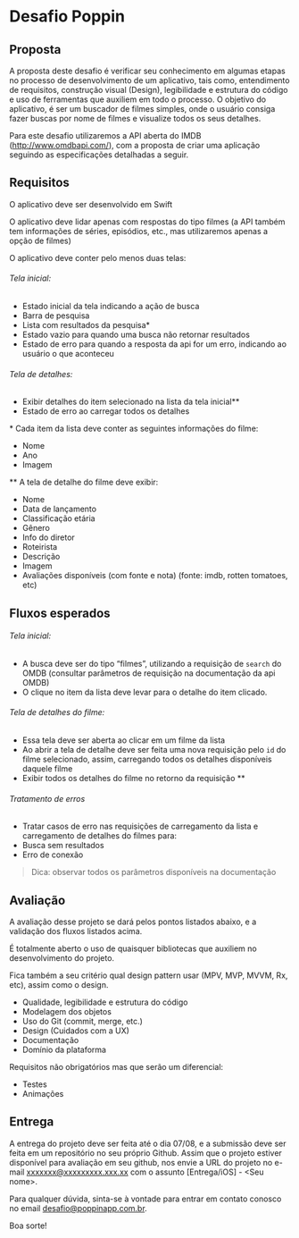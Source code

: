 # Desafio Poppin


## Proposta

A proposta deste desafio é verificar seu conhecimento em algumas etapas no processo de desenvolvimento de um aplicativo, tais como, entendimento de requisitos, construção visual (Design), legibilidade e estrutura do código e uso de ferramentas que auxiliem em todo o processo. 
O objetivo do aplicativo, é ser um buscador de filmes simples, onde o usuário consiga fazer buscas por nome de filmes e visualize todos os seus detalhes.

Para este desafio utilizaremos a API aberta do IMDB (http://www.omdbapi.com/), com a proposta de criar uma aplicação seguindo as especificações detalhadas a seguir.




## Requisitos

O aplicativo deve ser desenvolvido em Swift

O aplicativo deve lidar apenas com respostas do tipo filmes (a API também tem informações de séries, episódios, etc., mas utilizaremos apenas a opção de filmes)

O aplicativo deve conter pelo menos duas telas:




###### Tela inicial:
 - Estado inicial da tela indicando a ação de busca
 - Barra de pesquisa
 - Lista com resultados da pesquisa*
 - Estado vazio para quando uma busca não retornar resultados
 - Estado de erro para quando a resposta da api for um erro, indicando ao usuário o que aconteceu




###### Tela de detalhes:
 - Exibir detalhes do item selecionado na lista da tela inicial**
 - Estado de erro ao carregar todos os detalhes




\* Cada item da lista deve conter as seguintes informações do filme: 
 - Nome
 - Ano
 - Imagem




** A tela de detalhe do filme deve exibir:
 - Nome
 - Data de lançamento
 - Classificação etária 	
 - Gênero
 - Info do diretor
 - Roteirista
 - Descrição
 - Imagem
 - Avaliações disponíveis (com fonte e nota) (fonte: imdb, rotten tomatoes, etc)




## Fluxos esperados

###### Tela inicial:
 - A busca deve ser do tipo “filmes”, utilizando a requisição de `search` do OMDB  (consultar parâmetros de requisição na documentação da api OMDB)
 - O clique no item da lista deve levar para o detalhe do item clicado.




###### Tela de detalhes do filme:
 - Essa tela deve ser aberta ao clicar em um filme da lista
 - Ao abrir a tela de detalhe deve ser feita uma nova requisição pelo `id` do filme selecionado, assim, carregando todos os detalhes disponíveis daquele filme
 - Exibir todos os detalhes do filme no retorno da requisição **




###### Tratamento de erros
 - Tratar casos de erro nas requisições de carregamento da lista e carregamento de detalhes do filmes para:
 - Busca sem resultados
 - Erro de conexão




> Dica: observar todos os parâmetros disponíveis na documentação


## Avaliação
	
A avaliação desse projeto se dará pelos pontos listados abaixo, e a validação dos fluxos listados acima. 

É totalmente aberto o uso de quaisquer bibliotecas que auxiliem no desenvolvimento do projeto.

Fica também a seu critério qual design pattern usar (MPV, MVP, MVVM, Rx, etc), assim como o design.

- Qualidade, legibilidade e estrutura do código
- Modelagem dos objetos
- Uso do Git (commit, merge, etc.)
- Design (Cuidados com a UX)
- Documentação
- Domínio da plataforma




Requisitos não obrigatórios mas que serão um diferencial:
 - Testes
 - Animações



## Entrega

A entrega do projeto deve ser feita até o dia 07/08, e a submissão deve ser feita em um repositório no seu próprio Github. 
Assim que o projeto estiver disponível para avaliação em seu github, nos envie a URL do projeto no e-mail xxxxxxx@xxxxxxxxx.xxx.xx com o assunto [Entrega/iOS] - \<Seu nome>. 

Para qualquer dúvida, sinta-se à vontade para entrar em contato conosco no email desafio@poppinapp.com.br.

Boa sorte!
